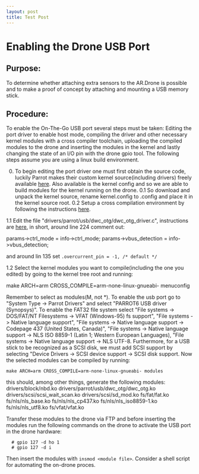 ```yaml
---
layout: post
title: Test Post
---
```


Enabling the Drone USB Port
===========================

Purpose:
--------
To determine whether attaching extra sensors to the AR.Drone is
possible and to make a proof of concept by attaching and mounting a
USB memory stick.

Procedure:
----------
To enable the On-The-Go USB port several steps must be taken: Editing the port
driver to enable host mode, compiling the driver and other necessary
kernel modules with a cross compiler toolchain, uploading the compiled
modules to the drone and inserting the modules in the kernel and
lastly changing the state of an I/O pin with the drone gpio tool. The following
steps assume you are using a linux build environment.

0. To begin editing the port driver one must first obtain the source
code, luckily Parrot makes their custom kernel source(including drivers) 
freely available [here](https://projects.ardrone.org/documents/show/19
"Kernel Source"). Also available is the kernel config and so we are
able to build modules for the kernel running on the drone. 
0.1   So download and unpack the kernel source, rename kernel.config to
.config and place it in the kernel source root.
0.2   Setup a cross compilation environment by following the
instructions
[here](http://www.nas-central.org/wiki/Setting_up_the_codesourcery_toolchain_for_X86_to_ARM9_cross_compiling
"cross compilation setup").

1.1 Edit the file "drivers/parrot/usb/dwc_otg/dwc_otg_driver.c",
instructions are
[here](http://embedded-software.blogspot.com/2010/12/ar-drone-usb.html),
in short, around line 224 comment out: 

   params->ctrl_mode = info->ctrl_mode; 
   params->vbus_detection = info->vbus_detection;

and around lin 135 set `.overcurrent_pin = -1, /* default */`

1.2 Select the kernel modules you want to compile(including the one
you edited) by going to the kernel tree root and running:

   make ARCH=arm CROSS_COMPILE=arm-none-linux-gnueabi- menuconfig 	      

Remember to select as modules(M, not *). To enable the usb port go to
"System Type -> Parrot Drivers" and select "PARROT6 USB driver
(Synopsys)". To enable the FAT32 file system select "File systems ->
DOS/FAT/NT Filesystems -> VFAT (Windows-95) fs support", "File systems
-> Native language support", "File systems -> Native language support
-> Codepage 437 (United States, Canada)", "File systems -> Native
language support -> NLS ISO 8859-1  (Latin 1; Western European
Languages), "File systems -> Native language support -> NLS
UTF-8. Furthermore, for a USB stick to be recognized as a SCSI disk, we
must add SCSI support by selecting "Device Drivers -> SCSI device
support -> SCSI disk support.
Now the selected modules can be compiled by running:
    
    make ARCH=arm CROSS_COMPILE=arm-none-linux-gnueabi- modules
    
this should, among other things, generate the following modules:
drivers/block/nbd.ko
drivers/parrot/usb/dwc_otg/dwc_otg.ko
drivers/scsi/scsi_wait_scan.ko
drivers/scsi/sd_mod.ko
fs/fat/fat.ko
fs/nls/nls_base.ko
fs/nls/nls_cp437.ko
fs/nls/nls_iso8859-1.ko
fs/nls/nls_utf8.ko
fs/vfat/vfat.ko

Transfer these modules to the drone via FTP and before inserting the
modules run the following commands on the drone to activate the USB port in the
drone hardware:

      # gpio 127 -d ho 1
      # gpio 127 -d i

Then insert the modules with `insmod <module file>`. Consider a shell
script for automating the on-drone proces.